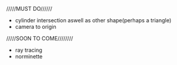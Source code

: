 
/////MUST DO//////

- cylinder intersection aswell as other shape(perhaps a triangle)
- camera to origin

/////SOON TO COME////////

- ray tracing
- norminette
